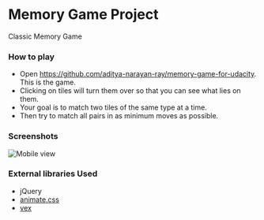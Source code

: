 # Memory Game Project

Classic Memory Game

### How to play

* Open https://github.com/aditya-narayan-ray/memory-game-for-udacity. This is the game.
* Clicking on tiles will turn them over so that you can see what lies on them. 
* Your goal is to match two tiles of the same type at a time.
* Then try to match all pairs in as minimum moves as possible.

### Screenshots

![Mobile view](https://i.imgur.com/pBc6kln.png)


### External libraries Used

* jQuery
* [animate.css](https://github.com/daneden/animate.css)
* [vex](http://github.hubspot.com/vex/)
